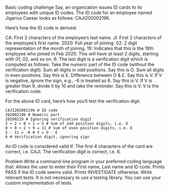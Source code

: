Basic coding challenge
Say, an organization issues ID cards to its employees with unique ID codes. The ID code for an employee named Jigarius Caesar looks as follows: CAJI202002196.

Here’s how the ID code is derived:

CA: First 2 characters of the employee’s last name.
JI: First 2 characters of the employee’s first name.
2020: Full year of joining.
02: 2 digit representation of the month of joining.
19: Indicates that this is the 19th employee who joined in Feb 2020.
This will have at least 2 digits, starting with 01, 02, and so on.
6: The last digit is a verification digit which is computed as follows:
Take the numeric part of the ID code (without the verification digit).
Sum all digits in odd positions. Say this is O.
Sum all digits in even positions. Say this is E.
Difference between O & E. Say this is V.
If V is negative, ignore the sign, e.g., -6 is treated as 6. Say this is V.
If V is greater than 9, divide it by 10 and take the reminder. Say this is V.
V is the verification code.

For the above ID card, here’s how you‘ll test the verification digit.
```
CAJI202002196 # ID code
202002196 # Numeric part
20200219 # Ignoring verification digit
2 + 2 + 0 + 1 = 5 # Sum of odd position digits, i.e. O
0 + 0 + 2 + 9 = 11 # Sum of even position digits, i.e. E
5 - 11 = -6 # V = O - E
6 # Verification digit, ignoring sign
```

An ID code is considered valid if:
The first 4 characters of the card are correct, i.e. CAJI.
The verification digit is correct, i.e. 6.


Problem
Write a command-line program in your preferred coding language that:
Allows the user to enter their First name, Last name and ID code.
Prints PASS if the ID code seems valid.
Prints INVESTIGATE otherwise.
Write relevant tests.
It is not necessary to use a testing library.
You can use your custom implementation of tests.